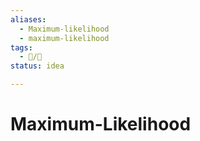 ```yaml
---
aliases:
  - Maximum-likelihood
  - maximum-likelihood
tags:
  - 📝/🌱
status: idea

---
```


# Maximum-Likelihood